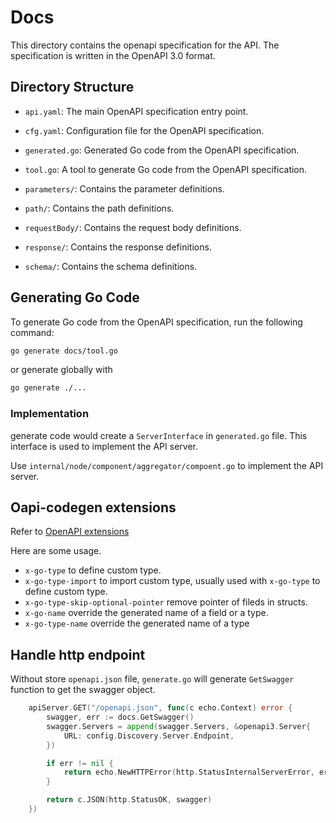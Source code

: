 # Docs

This directory contains the openapi specification for the API. The specification is written in the OpenAPI 3.0 format.

## Directory Structure

- `api.yaml`: The main OpenAPI specification entry point.
- `cfg.yaml`: Configuration file for the OpenAPI specification.
- `generated.go`: Generated Go code from the OpenAPI specification.
- `tool.go`: A tool to generate Go code from the OpenAPI specification.

- `parameters/`: Contains the parameter definitions.
- `path/`: Contains the path definitions.
- `requestBody/`: Contains the request body definitions.
- `response/`: Contains the response definitions.
- `schema/`: Contains the schema definitions.

## Generating Go Code

To generate Go code from the OpenAPI specification, run the following command:

```bash
go generate docs/tool.go
```

or generate globally with

```bash
go generate ./...
```

### Implementation

generate code would create a `ServerInterface` in `generated.go` file. This interface is used to implement the API server.

Use `internal/node/component/aggregator/compoent.go` to implement the API server.

## Oapi-codegen extensions

Refer to [OpenAPI extensions](https://github.com/oapi-codegen/oapi-codegen?tab=readme-ov-file#openapi-extensions)

Here are some usage.

- `x-go-type` to define custom type.
- `x-go-type-import` to import custom type, usually used with `x-go-type` to define custom type.
- `x-go-type-skip-optional-pointer` remove pointer of fileds in structs.
- `x-go-name` override the generated name of a field or a type.
- `x-go-type-name` override the generated name of a type

## Handle http endpoint

Without store `openapi.json` file, `generate.go` will generate `GetSwagger` function to get the swagger object.

```go
    apiServer.GET("/openapi.json", func(c echo.Context) error {
        swagger, err := docs.GetSwagger()
        swagger.Servers = append(swagger.Servers, &openapi3.Server{
            URL: config.Discovery.Server.Endpoint,
        })

        if err != nil {
            return echo.NewHTTPError(http.StatusInternalServerError, err.Error())
        }

        return c.JSON(http.StatusOK, swagger)
    })
```
